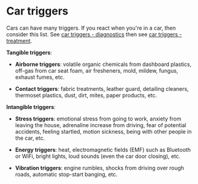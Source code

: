 <!--
source: gpt-3 + jph editing
tags: cars triggers
-->

# Car triggers

Cars can have many triggers. If you react when you're in a car, then consider this list. See [car triggers - diagnostics](../car-triggers-tests) then see [car triggers - treatment](../car-triggers-treatments/).

**Tangible triggers**:

* **Airborne triggers**: volatile organic chemicals from dashboard plastics, off-gas from car seat foam, air fresheners, mold, mildew, fungus, exhaust fumes, etc.
 
* **Contact triggers**: fabric treatments, leather guard, detailing cleaners, thermoset plastics, dust, dirt, mites, paper products, etc.

**Intangible triggers**:

* **Stress triggers**: emotional stress from going to work, anxiety from leaving the house, adrenaline increase from driving, fear of potential accidents, feeling startled, motion sickness, being with other people in the car, etc.
 
* **Energy triggers**: heat, electromagnetic fields (EMF) such as Bluetooth or WiFi, bright lights, loud sounds (even the car door closing), etc.

* **Vibration triggers**: engine rumbles, shocks from driving over rough roads, automatic stop-start banging, etc.
